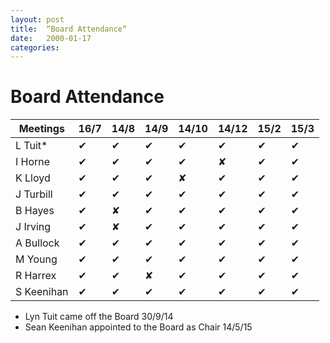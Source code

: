 ```yaml
---
layout: post
title:  “Board Attendance“
date:   2000-01-17
categories:
---
```


# Board Attendance

| Meetings | 16/7 | 14/8 | 14/9 | 14/10 | 14/12 | 15/2 | 15/3
| --- | --- | --- | --- | --- | --- | --- | ---
| L Tuit* | ✔︎ | ✔︎ | ✔︎ | ✔︎ | ✔︎ | ✔︎ | ✔︎
| I Horne | ✔︎ | ✔︎ | ✔︎ | ✔︎ | ✘ | ✔︎ | ✔︎        
| K Lloyd | ✔︎ | ✔︎ | ✔︎ | ✘ | ✔︎ | ✔︎ | ✔︎            
| J Turbill | ✔︎ | ✔︎ | ✔︎ | ✔︎ | ✔︎ | ✔︎ | ✔︎          
| B Hayes | ✔︎ | ✘ | ✔︎ | ✔︎ | ✔︎ | ✔︎ | ✔︎
| J Irving | ✔︎ | ✘ | ✔︎ | ✔︎ | ✔︎ | ✔︎ | ✔︎
| A Bullock | ✔︎ | ✔︎ | ✔︎ | ✔︎ | ✔︎ | ✔︎ | ✔︎
| M Young | ✔︎ | ✔︎ | ✔︎ | ✔︎ | ✔︎ | ✔︎ | ✔︎
| R Harrex | ✔︎ | ✔︎ | ✘ | ✔︎ | ✔︎ | ✔︎ | ✔︎
| S Keenihan | ✔︎ | ✔︎ | ✔︎ | ✔︎ | ✔︎ | ✔︎ | ✔︎

* Lyn Tuit came off the Board 30/9/14
* Sean Keenihan appointed to the Board as Chair 14/5/15
